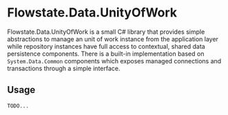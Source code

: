 # Flowstate.Data.UnityOfWork

Flowstate.Data.UnityOfWork is a small C# library that provides simple abstractions to manage an unit of work instance from the application layer while repository instances have full access to contextual, shared data persistence components. There is a built-in implementation based on `System.Data.Common` components which exposes managed connections and transactions through a simple interface.

## Usage

``` 
TODO...
```
